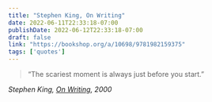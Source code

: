 ```yaml
---
title: "Stephen King, On Writing"
date: 2022-06-11T22:33:18-07:00
publishDate: 2022-06-12T22:33:18-07:00
draft: false
link: "https://bookshop.org/a/10698/9781982159375"
tags: ['quotes']
---
```

> “The scariest moment is always just before you start.” 

_Stephen King, [On Writing](https://bookshop.org/a/10698/9781982159375), 2000_